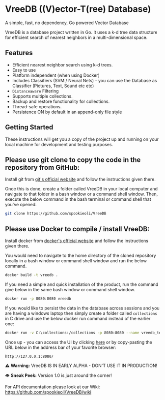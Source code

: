 # VreeDB ((V)ector-T(ree) Database)
A simple, fast, no dependency, Go powered Vector Database

VreeDB is a database project written in Go. It uses a k-d tree data structure for efficient search of nearest neighbors in a multi-dimensional space.

## Features

- Efficient nearest neighbor search using k-d trees.
- Easy to use
- Platform independent (when using Docker)
- Includes Classifiers (SVM / Neural Nets) - you can use the Database as Classifier (Pictures, Text, Sound etc etc)
- `Distanceaware` Filtering
- Supports multiple collections.
- Backup and restore functionality for collections.
- Thread-safe operations.
- Persistence ON by default in an append-only file style

## Getting Started

These instructions will get you a copy of the project up and running on your local machine for development and testing purposes.

## Please use git clone to copy the code in the repository from GitHub:

Install git from [git's official website](https://git-scm.com/book/en/v2/Getting-Started-Installing-Git) and follow the instructions given there.

Once this is done, create a folder called VreeDB in your local computer and navigate to that folder in a bash window or a command shell window. Then, execute the below command in the bash terminal or command shell that you've opened. 

```bash
git clone https://github.com/spookieoli/VreeDB
```

## Please use Docker to compile / install VreeDB:

Install docker from [docker's official website](https://docs.docker.com/engine/install/) and follow the instructions given there.

You would need to navigate to the home directory of the cloned repository locally in a bash window or command shell window and run the below command.

```bash
docker build -t vreedb .
```

If you need a simple and quick installation of the product, run the command give below in the same bash window or command shell window.

```bash
docker run -p 8080:8080 vreedb
```

If you would like to persist the data in the database across sessions and you are having a windows laptop then simply create a folder called `collections` in C drive and use the below docker run command instead of the earlier one:

```bash
docker run -v C:\collections:/collections -p 8080:8080 --name vreedb_test vreedb
```

Once up - you can access the UI by clicking [here](http://127.0.0.1:8080/) or by copy-pasting the URL below in the address bar of your favorite browser:

```
http://127.0.0.1:8080/
```


⚠️ **Warning:** VreeDB IS IN EARLY ALPHA - DON'T USE IT IN PRODUCTION!

👁️ **Sneak Peek:** Version 1.0 is just around the corner!

For API documentation please look at our Wiki: https://github.com/spookieoli/VreeDB/wiki
